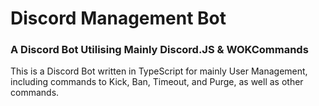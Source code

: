 # Discord Management Bot
### A Discord Bot Utilising Mainly Discord.JS & WOKCommands

This is a Discord Bot written in TypeScript for mainly User Management, including commands to Kick, Ban, Timeout, and Purge, as well as other commands.
